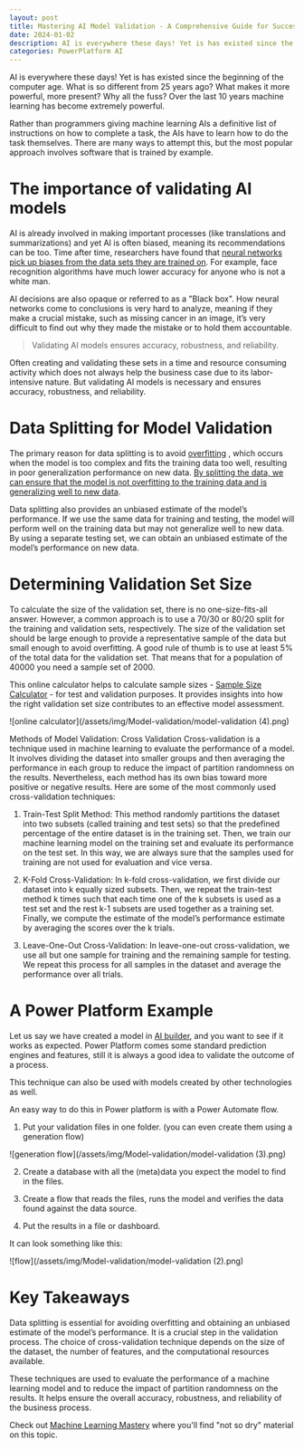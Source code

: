 ```yaml
---
layout: post
title: Mastering AI Model Validation - A Comprehensive Guide for Success
date: 2024-01-02 
description: AI is everywhere these days! Yet is has existed since the beginning of the computer age. What is so different from 25 years ago? What makes it more powerful, more present? Why all the fuss? Over the last 10 years machine learning has become extremely powerful. 
categories: PowerPlatform AI
---
```


AI is everywhere these days! Yet is has existed since the beginning of the computer age. What is so different from 25 years ago? What makes it more powerful, more present? Why all the fuss? Over the last 10 years machine learning has become extremely powerful. 

Rather than programmers giving machine learning AIs a definitive list of instructions on how to complete a task, the AIs have to learn how to do the task themselves. There are many ways to attempt this, but the most popular approach involves software that is trained by example.

# The importance of validating AI models

AI is already involved in making important processes (like translations and summarizations) and yet AI is often biased, meaning its recommendations can be too. Time after time, researchers have found that [neural networks pick up biases from the data sets they are trained on](https://www.newscientist.com/article/2166207-discriminating-algorithms-5-times-ai-showed-prejudice/). For example, face recognition algorithms have much lower accuracy for anyone who is not a white man.

AI decisions are also opaque or referred to as a "Black box". How neural networks come to conclusions is very hard to analyze, meaning if they make a crucial mistake, such as missing cancer in an image, it’s very difficult to find out why they made the mistake or to hold them accountable.

> Validating AI models ensures accuracy, robustness, and reliability.

Often creating and validating these sets in a time and resource consuming activity which does not always help the business case due to its labor-intensive nature.  But validating AI models is necessary and ensures accuracy, robustness, and reliability.

# Data Splitting for Model Validation 

The primary reason for data splitting is to avoid [overfitting](https://en.wikipedia.org/wiki/Overfitting) , which occurs when the model is too complex and fits the training data too well, resulting in poor generalization performance on new data. [By splitting the data, we can ensure that the model is not overfitting to the training data and is generalizing well to new data](https://machinelearningmastery.com/training-validation-test-split-and-cross-validation-done-right/).

Data splitting also provides an unbiased estimate of the model’s performance. If we use the same data for training and testing, the model will perform well on the training data but may not generalize well to new data. By using a separate testing set, we can obtain an unbiased estimate of the model’s performance on new data.

# Determining Validation Set Size

To calculate the size of the validation set, there is no one-size-fits-all answer. However, a common approach is to use a 70/30 or 80/20 split for the training and validation sets, respectively. The size of the validation set should be large enough to provide a representative sample of the data but small enough to avoid overfitting. A good rule of thumb is to use at least 5% of the total data for the validation set. That means that for a population of 40000 you need a sample set of 2000.

This online calculator helps to calculate sample sizes - [Sample Size Calculator](https://www.calculator.net/sample-size-calculator.html) - for test and validation purposes. It provides insights into how the right validation set size contributes to an effective model assessment.

![online calculator](/assets/img/Model-validation/model-validation (4).png)

Methods of Model Validation: Cross Validation
Cross-validation is a technique used in machine learning to evaluate the performance of a model. It involves dividing the dataset into smaller groups and then averaging the performance in each group to reduce the impact of partition randomness on the results. Nevertheless, each method has its own bias toward more positive or negative results. Here are some of the most commonly used cross-validation techniques:

1. Train-Test Split Method: This method randomly partitions the dataset into two subsets (called training and test sets) so that the predefined percentage of the entire dataset is in the training set. Then, we train our machine learning model on the training set and evaluate its performance on the test set. In this way, we are always sure that the samples used for training are not used for evaluation and vice versa.

2. K-Fold Cross-Validation: In k-fold cross-validation, we first divide our dataset into k equally sized subsets. Then, we repeat the train-test method k times such that each time one of the k subsets is used as a test set and the rest k-1 subsets are used together as a training set. Finally, we compute the estimate of the model’s performance estimate by averaging the scores over the k trials.

3. Leave-One-Out Cross-Validation: In leave-one-out cross-validation, we use all but one sample for training and the remaining sample for testing. We repeat this process for all samples in the dataset and average the performance over all trials.

# A Power Platform Example

Let us say we have created a model in [AI builder](https://learn.microsoft.com/en-us/ai-builder/), and you want to see if it works as expected. Power Platform comes some standard prediction engines and features, still it is always a good idea to validate the outcome of a process. 

This technique can also be used with models created by other technologies as well. 

An easy way to do this in Power platform is with a Power Automate flow. 

1. Put your validation files in one folder. (you can even create them using a generation flow)

![generation flow](/assets/img/Model-validation/model-validation (3).png)

2. Create a database with all the (meta)data you expect the model to find in the files.

3. Create a flow that reads the files, runs the model and verifies the data found against the data source. 

4. Put the results in a file or dashboard.

It can look something like this: 

![flow](/assets/img/Model-validation/model-validation (2).png)

# Key Takeaways
Data splitting is essential for avoiding overfitting and obtaining an unbiased estimate of the model’s performance. It is a crucial step in the validation process. The choice of cross-validation technique depends on the size of the dataset, the number of features, and the computational resources available.

These techniques are used to evaluate the performance of a machine learning model and to reduce the impact of partition randomness on the results. It helps ensure the overall accuracy, robustness, and reliability of the business process.

Check out [Machine Learning Mastery](https://machinelearningmastery.com/) where you'll find "not so dry" material on this topic. 
